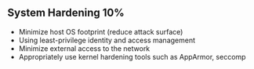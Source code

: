 ## System Hardening 10%
- Minimize host OS footprint (reduce attack surface)
- Using least-privilege identity and access management
- Minimize external access to the network
- Appropriately use kernel hardening tools such as AppArmor, seccomp
